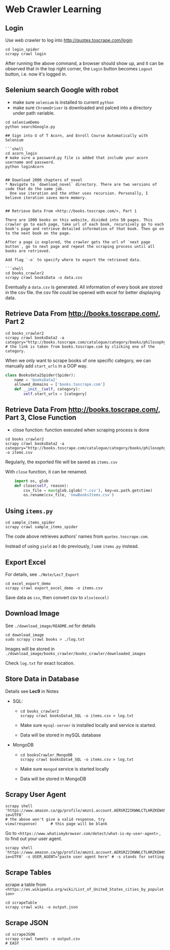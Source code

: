 # Web Crawler Learning

## Login

Use web crawler to log into <http://quotes.toscrape.com/login>

```shell
cd login_spider
scrapy crawl login
```

After running the above command, a browser should show up, and it can be observed that in the top right corner, the `Login` button becomes `Logout` button, i.e. now it's logged in.

## Selenium search Google with robot

* make sure `selenium` is installed to current `python`
* make sure `ChromeDriver` is downloaded and palced into a directory under path variable.

```shell
cd seleniumDemo
python searchGoogle.py
```


```
## Sign into U of T Acorn, and Enroll Course Automatically with Selenium

```shell
cd acorn_login
# make sure a password.py file is added that include your acorn username and password.
python loginAcorn


## Download 2000 chapters of novel
* Navigate to `download_novel` directory. There are two versions of code that do the same job.
  One use iteration and the other uses recursion. Personally, I believe iteration saves more memory. 


## Retrieve Data From <http://books.toscrape.com/>, Part 1

There are 1000 books on this website, divided into 50 pages. This crawler go to each page, take url of each book, recursively go to each book's page and retrieve detailed information of that book. Then go on to the next book on the page.

After a page is explored, the crawler gets the url of `next page button`, go to next page and repeat the scraping process until all books are retrieved.

Add flag `-o` to specify where to export the retrieved data.

```shell
cd books_crawler2
scrapy crawl booksData -o data.csv
```

Eventually a `data.csv` is generated. All information of every book are stored in the csv file. the csv file could be opened with excel for better displaying data.  

## Retrieve Data From <http://books.toscrape.com/>, Part 2

```shell
cd books_crawler2
scrapy crawl booksData2 -a category="http://books.toscrape.com/catalogue/category/books/philosophy_7/index.html"
# the link is taken from books.toscrape.com by clicking one of the category.
```

When we only want to scrape books of one specific category, we can manually add `start_urls` in a OOP way.

```python
class Booksdata2Spider(Spider):
    name = 'booksData2'
    allowed_domains = ['books.toscrape.com']
	def __init__(self, category):
        self.start_urls = [category]
```

## Retrieve Data From <http://books.toscrape.com/>, Part 3, Close Function

* close function: function executed when scraping process is done

```shell
cd books_crawler2
scrapy crawl booksData2 -a category="http://books.toscrape.com/catalogue/category/books/philosophy_7/index.html" -o items.csv
```

Regularly, the exported file will be saved as `items.csv`

With `close` function, it can be renamed.

```python
    import os, glob
    def close(self, reason):
        csv_file = max(glob.iglob('*.csv'), key=os.path.getctime)
        os.rename(csv_file, 'newBooksItems.csv')
```



## Using `items.py`

```shell
cd sample_items_spider
scrapy crawl sample_items_spider
```

The code above retrieves authors' names from `quotes.toscrape.com`.

Instead of using `yield` as I do previously, I use `items.py` instead.

## Export Excel

For details, see `./Note/Lec7_Export`

```shell
cd excel_export_demo
scrapy crawl export_excel_demo -o items.csv
```

Save data as `csv`, then convert csv to `xlsx(excel)`

## Download Image

See `./download_image/README.md` for details

```shell
cd download_image
sudo scrapy crawl books > ./log.txt
```

Images will be stored in `./download_image/books_crawler/books_crawler/downloaded_images`

Check `log.txt` for exact location.

## Store Data in Database

Details see **Lec9** in Notes

* SQL:

  * ```shell
    cd books_crawler2
    scrapy crawl booksData4_SQL -o items.csv > log.txt
    ```

  * Make sure `mysql-server` is installed locally and service is started.

  * Data will be stored in mySQL database 

* MongoDB

  * ```shell
    cd booksCrawler_MongoDB
    scrapy crawl booksData4_SQL -o items.csv > log.txt
    ```

  * Make sure `mongod` service is started locally

  * Data will be stored in MongoDB

## Scrapy User Agent

```shell
scrapy shell 'https://www.amazon.ca/gp/profile/amzn1.account.AERSRZ2IKWWLCTLHRZKEW4SXX23Q/ref=cm_cr_arp_d_gw_rgt?ie=UTF8'
# the above won't give a valid response, try 
view(response)		# this page will be blank
```

Go to `<https://www.whatismybrowser.com/detect/what-is-my-user-agent>` , to find out your user agent.

```shell
scrapy shell 'https://www.amazon.ca/gp/profile/amzn1.account.AERSRZ2IKWWLCTLHRZKEW4SXX23Q/ref=cm_cr_arp_d_gw_rgt?ie=UTF8' -s USER_AGENT="paste user agent here" # -s stands for setting
```

## Scrape Tables

scrape a table from `<https://en.wikipedia.org/wiki/List_of_United_States_cities_by_population>`

```shell
cd scrapeTable
scrapy crawl wiki -o output.json
```

## Scrape JSON

```shell
cd scrapeJSON
scrapy crawl tweets -o output.csv
# EASY
```

